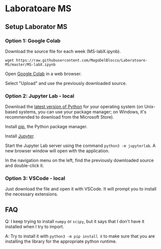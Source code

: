 # Laboratoare MS
## Setup Laborator MS
### Option 1: Google Colab

Download the source file for each week (MS-labX.ipynb).
    
    wget https://raw.githubusercontent.com/MagoDelBlocco/Laboratoare-MS/master/MS-labX.ipynb

Open [Google Colab](https://colab.research.google.com/) in a web browser.

Select "Upload" and use the previously downloaded source.

### Option 2: Jupyter Lab - local

Download the [latest version of Python](https://www.python.org/downloads/) for your operating system (on Unix-based systems, you can use your package manager; on Windows, it's recommended to download from the Microsoft Store).

Install [pip](https://pip.pypa.io/en/stable/installation/), the Python package manager.

Install [Jupyter](https://jupyter.org/install).

Start the Jupyter Lab server using the command `python3 -m jupyterlab`. A new browser window will open with the application.

In the navigation menu on the left, find the previously downloaded source and double-click it.

### Option 3: VSCode - local
Just download the file and open it with VSCode. It will prompt you to install the necessary extensions.

## FAQ
Q: I keep trying to install `numpy` or `scipy`, but it says that I don't have it installed when I try to import.

A: Try to install it with `python3 -m pip install X` to make sure that you are installing the library for the appropriate python runtime.
